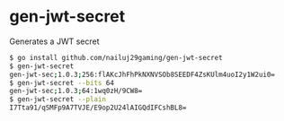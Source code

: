 # gen-jwt-secret
Generates a JWT secret
```bash
$ go install github.com/nailuj29gaming/gen-jwt-secret
$ gen-jwt-secret
gen-jwt-sec;1.0.3;256:flAKcJhFhPkNXNVSOb8SEEDF4ZsKUlm4uoI2y1W2ui0=
$ gen-jwt-secret --bits 64
gen-jwt-sec;1.0.3;64:1wq0zH/9CW8=
$ gen-jwt-secret --plain
I7Tta91/qSMFp9A7TVJE/E9op2U24lAIGQdIFCshBL8=
```
